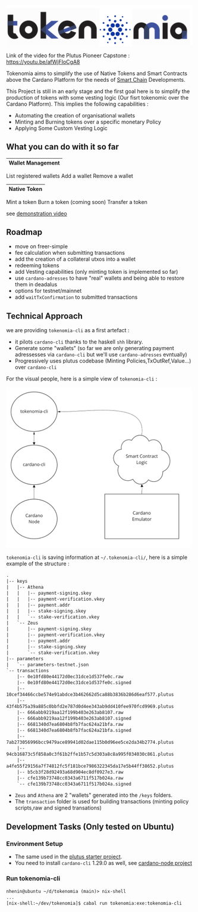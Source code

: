 
<img src="./tokenomia-logo.png" width="500"  />

Link of the video for the Plutus Pioneer Capstone : https://youtu.be/afWjFIoCgA8

Tokenomia aims to simplify the use of Native Tokens and Smart Contracts above the Cardano Platform for the needs of [Smart Chain](https://smart-chain.fr/en/) Developments.

This Project is still in an early stage and the first goal here is to simplify the production of tokens with some vesting logic (Our fisrt tokenomic over the Cardano Platform). This implies the following capabilities : 
- Automating the creation of organisational wallets
- Minting and Burning tokens over a specific monetary Policy
- Applying Some Custom Vesting Logic   

## What you can do with it so far

|Wallet Management 
---------- | 
List registered wallets
Add a wallet
Remove a wallet 

|Native Token
---------- | 
Mint a token
Burn a token (coming soon)
Transfer a token

see [demonstration video](https://youtu.be/afWjFIoCgA8)

## Roadmap 
- move on freer-simple 
- fee calculation when submitting transactions
- add the creation of a collateral utxos into a wallet
- redeeming tokens
- add Vesting capabilities (only minting token is implemented so far)
- use `cardano-adresses` to have "real" wallets and being able to restore them in deadalus
- options for testnet/mainnet 
- add `waitTxConfirmation` to submitted transactions 

## Technical Approach 

we are providing `tokenomia-cli` as a first artefact :
- it pilots `cardano-cli` thanks to the haskell `shh` library. 
- Generate some "wallets" (so far we are only generating payment adressesses via `cardano-cli` but we'll use `cardano-adresses` evntually)
- Progressively uses plutus codebase (Minting Policies,TxOutRef,Value...) over `cardano-cli`

For the visual people, here is a simple view of `tokenomia-cli` :

<img src="./schema.png" width="500"  />


`tokenomia-cli` is saving information at `~/.tokenomia-cli/`, here is a simple example of the structure : 

```shell
.
|-- keys
|   |-- Athena
|   |   |-- payment-signing.skey
|   |   |-- payment-verification.vkey
|   |   |-- payment.addr
|   |   |-- stake-signing.skey
|   |   `-- stake-verification.vkey
|   `-- Zeus
|       |-- payment-signing.skey
|       |-- payment-verification.vkey
|       |-- payment.addr
|       |-- stake-signing.skey
|       `-- stake-verification.vkey
|-- parameters
|   `-- parameters-testnet.json
`-- transactions
    |-- 0e10fd80e44172d0ec31dce1d537fe0c.raw
    |-- 0e10fd80e44172d0ec31dce1d537fe0c.signed
    |-- 10cef34466ccbe574e91abdce3b462662d5ca88b3836b286d6eaf577.plutus
    |-- 43f4b575a39a885c0bbfd2e787d0d4ee343ab9dd410fee970fcd9969.plutus
    |-- 666abb9219aa12f199b403e263ab8107.raw
    |-- 666abb9219aa12f199b403e263ab8107.signed
    |-- 6681340d7ea6804b8fb7fac624a21bfa.raw
    |-- 6681340d7ea6804b8fb7fac624a21bfa.signed
    |-- 7ab273056996bcc9479ace89941d02dae115b0d96ee5ce2da34b2774.plutus
    |-- 94cb16873c5f858a0c3f61b2ffe1b57c5d303a8c8a995f034030c861.plutus
    |-- a4fe55f29156a7f74812fc5f181bce7986322345da17e5b44ff38652.plutus
    |-- b5cb3f28d92493a68d904ec8df0927e3.raw
    |-- cfe139b73748cc0343a6711f517b024a.raw
    `-- cfe139b73748cc0343a6711f517b024a.signed

```
- `Zeus` and `Athena` are 2 "wallets" generated into the `/keys` folders.
- The `transaction` folder is used for building transactions (minting policy scripts,raw and signed transations)

## Development Tasks (Only tested on Ubuntu)

### Environment Setup

- The same used in the  [plutus starter project](https://github.com/input-output-hk/plutus-starter).
- You need to install `cardano-cli` 1.29.0  as well, see [cardano-node project](https://github.com/input-output-hk/cardano-node)  

### Run tokenomia-cli

```shell
nhenin@ubuntu ~/d/tokenomia (main)> nix-shell 
...
[nix-shell:~/dev/tokenomia]$ cabal run tokenomia:exe:tokenomia-cli
```


